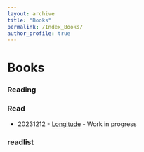 ```yaml
---
layout: archive
title: "Books"
permalink: /Index_Books/
author_profile: true
---
```

# Books

### Reading



### Read

- 20231212 - [Longitude](../_posts/2023-12-12-Longitudine.md) - Work in progress

### readlist
